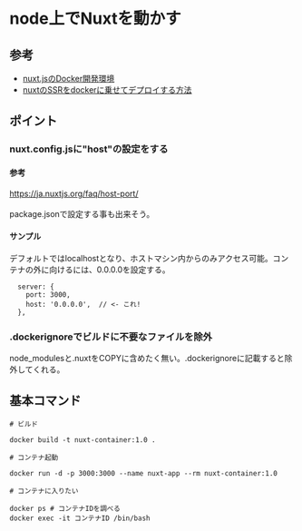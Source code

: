 # node上でNuxtを動かす

## 参考

- [nuxt.jsのDocker開発環境](https://odaryo.hatenablog.com/entry/2019/12/05/104305)
- [nuxtのSSRをdockerに乗せてデプロイする方法](https://forum.vuejs.org/t/nuxt-ssr-docker/34279/2)


## ポイント

### nuxt.config.jsに"host"の設定をする

#### 参考

https://ja.nuxtjs.org/faq/host-port/<br>
<br>
package.jsonで設定する事も出来そう。

#### サンプル

デフォルトではlocalhostとなり、ホストマシン内からのみアクセス可能。コンテナの外に向けるには、0.0.0.0を設定する。

```
  server: {
    port: 3000,
    host: '0.0.0.0',  // <- これ!
  },
```

### .dockerignoreでビルドに不要なファイルを除外

node_modulesと.nuxtをCOPYに含めたく無い。.dockerignoreに記載すると除外してくれる。

## 基本コマンド

```
# ビルド

docker build -t nuxt-container:1.0 .

# コンテナ起動

docker run -d -p 3000:3000 --name nuxt-app --rm nuxt-container:1.0

# コンテナに入りたい

docker ps # コンテナIDを調べる
docker exec -it コンテナID /bin/bash

```